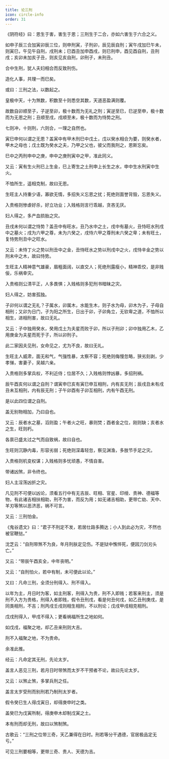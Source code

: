 ```yaml
---
title: 论三刑
icon: circle-info
order: 31
---
```


《阴符经》曰：恩生于害，害生于恩；三刑生于二合，亦如六害生于六合之义。

如申子辰三合加寅卯辰三位，则申刑寅，子刑卯，辰见辰自刑；寅午戌加巳午未，则寅巳，午见午自刑，戌刑未；巳酉丑加申酉戌，则巳刑申，酉见酉自刑，丑刑戌；亥卯未加亥子丑，则亥见亥自刑，卯刑子，未刑丑。

合中生刑，犹人夫妇相合而反致刑伤。

造化人事，共理一而巳矣。

或曰：三刑之法，以数起之。

皇极中天，十为煞数，积数至十则悉空其数，天道恶盈满则覆。

故数自卯顺至子，子逆至卯，极十数而为无礼之刑；寅逆至巳，巳逆至申，极十数而为无恩之刑；丑顺至戌，戌顺至未，极十数而为恃势之刑。

七则冲，十则刑，六则合，一理之自然也。

寅巳申何以谓之无恩？盖寅中有甲木刑巳中戊土，戊以癸水相合为要，则癸水者，甲木之母也；戊土既为癸水之夫，乃甲之父也，彼父而我刑之，恩斯忘矣。

巳中之丙刑申中之庚，申中之庚刑寅中之甲，准此同义。

又云：寅有生火刑巳上生金，巳上寄生之土刑申上长生之水，申中生水刑寅中生火。

不恤所生，遥相克制，故曰无恩。

生旺主人持重少语，寡欲无情，多招失义忘恩之扰；死绝则面誉背毁，忘恩失义。

入贵格则惨虐好杀，好立功业；入贱格则言行乖越，贪吝无厌。

妇人得之，多产血损胎之灾。

丑戌未何以谓之恃势？盖丑中有旺水，丑乃水中之土，戌中有墓火，丑恃旺水刑戌中之墓火；戌为六甲之尊，未为六癸之，戌恃六甲之尊刑未六癸之卑；未有旺土，复恃势刑丑中之旺水。

又云：未恃丁火之势以刑丑中之金，丑恃旺水之势以刑戌中之火，戌恃辛金之势以刑未中之木，故曰恃势。

生旺主人精神意气雄豪，眉粗面阔，以直交人；死绝刑露瘦小，精神乖佼，是非贱佞，乐祸幸灾。

入贵格则公清平正，人多畏惧；入贱格则多犯刑书暗昧之灾。

妇人得之，妨害孤独。

子卯何以谓之无礼？子属水，卯属木，水能生木，则子水为母，卯木为子，子母自相刑；又卯为日门，子为阳之所生，日出于卯，子卯角立，无钦卑之道，不恤所以相生，进相刑害，故曰无礼。

又云：子中独用癸水，癸用戊土为夫星而败于卯，所以子刑卯；卯中独用乙木，乙用庚金为夫星而死于子，所以卯刑子。

此二家因夫见刑，女命见之，尤为不良，故曰无礼。

生旺主人威肃，面无和气，气强性暴，太察不容；死绝则侮慢忽略，狭劣刻剥，少孝悌，害妻子，吴越六亲。

入贵格则多掌兵权，不利近侍；位居不久；入贱格则悖凶暴，多招刑祸。

辰午酉亥何以谓之自刑？谓寅申巳亥有寅巳申互相刑，内有亥无刑；辰戌丑未有戌丑未互相刑，内有辰无刑；子午卯酉有子卯互相刑，内有午酉无刑。

是以此四位谓之自刑。

盖无别物相加，乃曰自也。

又云：辰者水之墓，滔则盈；午者火之旺，暴则焚；酉者金之位，刚则缺；亥者水之生，旺则朽。

各禀已盛太过之气而自致祸，故曰自也。

生旺则沉静内毒，形容劣弱；死绝则深毒轻忽，察见渊渔，多肢节手足之灾。

入贵格则机变权谋；入贱格则多忧顽愚，不情自害。

带诸凶煞，非令终也。

妇人主淫荡凶折之灾。

凡见刑不可便以凶论，须看五行中有无吉辰、旺相、官星、印绶、责神、德福等物，有此诸吉相扶相助，刑不为害，而反为用；如无诸吉相助，更带亡劫、天中、羊刃等煞以恶济恶，祸不可言。

又云：三刑怕金。

《鬼谷遗文》曰：“君子不刑定不发，若居仕路多腾达；小人到此必为灾，不然也被官鞭挞。”

沈芝云：“自刑带煞不为良，年月刑肤定见伤。不是狱中憔悴死，便因刀剑刃头亡。”

又云：“带辰午酉亥全，中年丧明。”

又云：“自刑怕火，若中有制，未可便此以论。”

又曰：凡命三刑，全须分刑得入、刑不得入。

以年为主，月日时为客，如主刑客，刑得入为贵，刑不入即贱；若客来刑主，须是刑不入方为贵格，刑得入者即贱，假令丑刑戌，看是何丑何戌，如乙丑刑庚戌，是同类相刑，不吉；刑丙戌壬戌则相生相刑，不以刑论；戊戌甲戌相克相刑。

戊戌刑得入，甲戌不得入；更看祸福所生之地如何。

如戊戌，福聚之地，却乙丑来刑则大吉。

刑不入福聚之地，不为贵命。

余准此推。

经云：凡命定其无刑，先论太岁。

盖言人恶见三刑，若月日时带煞而太岁不干预者不论，故曰先论太岁。

又云：以煞止煞，多掌兵刑之任。

盖言太岁受刑而别刑若乃制刑太岁者。

假令癸巳生人得戊寅日，却得庚申时之类。

盖癸巳为戊寅所制，得庚申木却制戊寅之土。

本有刑而却无刑，故曰以煞制煞。

古歌云：“三刑之位带三奇，天乙兼得在日时。刑若等分干遇德，官居极品定无亏。”

可见三刑要相等，更带三奇、贵人、天德为吉。

